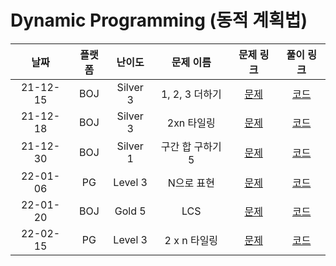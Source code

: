 # Dynamic Programming (동적 계획법)

|   날짜   | 플랫폼 |  난이도  |    문제 이름     |                            문제 링크                             |                                       풀이 링크                                       |
| :------: | :----: | :------: | :--------------: | :--------------------------------------------------------------: | :-----------------------------------------------------------------------------------: |
| 21-12-15 |  BOJ   | Silver 3 |  1, 2, 3 더하기  |           [문제](https://www.acmicpc.net/problem/9095)           | [코드](https://github.com/LeeMir/Algorithm/blob/main/DynamicProgramming/BOJ-9095.js)  |
| 21-12-18 |  BOJ   | Silver 3 |    2xn 타일링    |          [문제](https://www.acmicpc.net/problem/11726)           | [코드](https://github.com/LeeMir/Algorithm/blob/main/DynamicProgramming/BOJ-11726.js) |
| 21-12-30 |  BOJ   | Silver 1 | 구간 합 구하기 5 |          [문제](https://www.acmicpc.net/problem/11660)           | [코드](https://github.com/LeeMir/Algorithm/blob/main/DynamicProgramming/BOJ-11660.js) |
| 22-01-06 |   PG   | Level 3  |    N으로 표현    | [문제](https://programmers.co.kr/learn/courses/30/lessons/42627) | [코드](https://github.com/LeeMir/Algorithm/blob/main/DynamicProgramming/PG-42895.js)  |
| 22-01-20 |  BOJ   |  Gold 5  |       LCS        |           [문제](https://www.acmicpc.net/problem/9251)           | [코드](https://github.com/LeeMir/Algorithm/blob/main/DynamicProgramming/BOJ-9251.cpp) |
| 22-02-15 |  PG   | Level 3 |    2 x n 타일링    |          [문제](https://programmers.co.kr/learn/courses/30/lessons/12900)           | [코드](https://github.com/LeeMir/Algorithm/blob/main/DynamicProgramming/PG-12900.js) |
